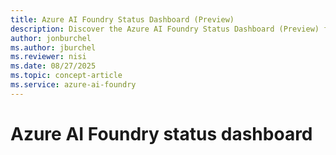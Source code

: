 ```yaml
---
title: Azure AI Foundry Status Dashboard (Preview)
description: Discover the Azure AI Foundry Status Dashboard (Preview) for real-time updates on service health, incident reports.
author: jonburchel
ms.author: jburchel
ms.reviewer: nisi
ms.date: 08/27/2025
ms.topic: concept-article
ms.service: azure-ai-foundry
---
```


# Azure AI Foundry status dashboard

<!--
The Azure AI Foundry Status Dashboard provides visibility into the
health and availability of key Foundry services. It's intended to help
customers monitor service status, stay informed about ongoing incidents,
and plan around scheduled maintenance windows.

This dashboard is currently in **Preview**, which means we're still
expanding coverage and improving the experience based on customer
feedback.

## Key Features

- **Live Status Indicators** for core Foundry services

- **Incident Reports** with timelines, resolutions, and root cause
  summaries

- **Historical Uptime** to help assess service reliability over time

## Frequently Asked Questions

**Q: Is this data real-time?**  
Yes. The dashboard pulls updates in real time as the engineering and operations teams publish status changes.

**Q: What does it mean that this dashboard is in “Preview”?**  
During the Preview phase, we're gradually expanding service coverage
and refining the dashboard UI and update workflows. Some services might
not yet appear, and update timing might vary slightly. We appreciate your
patience and feedback.

**Q: Can I subscribe to updates?**  
Yes, subscription options (email, SMS, webhook) are supported in the
dashboard.

**Q: Does the dashboard cover all regions and environments?**  
Currently, the dashboard reflects status for core production services in
major regions. Expanded coverage, including specific regions, is in
progress.

**Q: How should I report discrepancies or missing status updates?**  
If you notice a gap between your experience and what you see on the
dashboard, contact your Microsoft support representative or file
a support ticket through Azure Support.

## Feedback & Support

We welcome feedback on this dashboard as we work towards General
Availability. If you have questions, suggestions, or run into issues,
please contact your support team or Customer Success representative.

## Related content

- [Azure AI Foundry documentation](/azure/ai-foundry/)
- [Azure status history](https://status.azure.com/status)
- [Azure Service Health](https://azure.microsoft.com/status/)

-->
